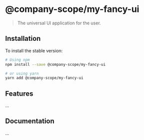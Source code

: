 # @company-scope/my-fancy-ui
> The universal UI application for the user.

## Installation
To install the stable version:

```sh
# Using npm
npm install --save @company-scope/my-fancy-ui

# or using yarn
yarn add @company-scope/my-fancy-ui
```

## Features
...

## Documentation
...
